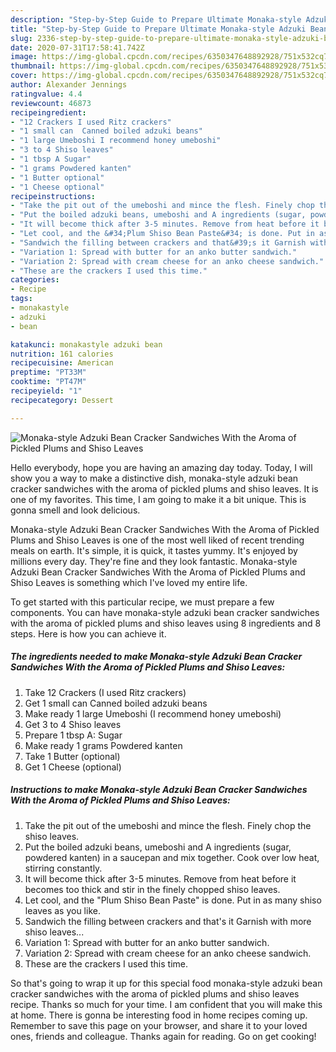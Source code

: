 ```yaml
---
description: "Step-by-Step Guide to Prepare Ultimate Monaka-style Adzuki Bean Cracker Sandwiches With the Aroma of Pickled Plums and Shiso Leaves"
title: "Step-by-Step Guide to Prepare Ultimate Monaka-style Adzuki Bean Cracker Sandwiches With the Aroma of Pickled Plums and Shiso Leaves"
slug: 2336-step-by-step-guide-to-prepare-ultimate-monaka-style-adzuki-bean-cracker-sandwiches-with-the-aroma-of-pickled-plums-and-shiso-leaves
date: 2020-07-31T17:58:41.742Z
image: https://img-global.cpcdn.com/recipes/6350347648892928/751x532cq70/monaka-style-adzuki-bean-cracker-sandwiches-with-the-aroma-of-pickled-plums-and-shiso-leaves-recipe-main-photo.jpg
thumbnail: https://img-global.cpcdn.com/recipes/6350347648892928/751x532cq70/monaka-style-adzuki-bean-cracker-sandwiches-with-the-aroma-of-pickled-plums-and-shiso-leaves-recipe-main-photo.jpg
cover: https://img-global.cpcdn.com/recipes/6350347648892928/751x532cq70/monaka-style-adzuki-bean-cracker-sandwiches-with-the-aroma-of-pickled-plums-and-shiso-leaves-recipe-main-photo.jpg
author: Alexander Jennings
ratingvalue: 4.4
reviewcount: 46873
recipeingredient:
- "12 Crackers I used Ritz crackers"
- "1 small can  Canned boiled adzuki beans"
- "1 large Umeboshi I recommend honey umeboshi"
- "3 to 4 Shiso leaves"
- "1 tbsp A Sugar"
- "1 grams Powdered kanten"
- "1 Butter optional"
- "1 Cheese optional"
recipeinstructions:
- "Take the pit out of the umeboshi and mince the flesh. Finely chop the shiso leaves."
- "Put the boiled adzuki beans, umeboshi and A ingredients (sugar, powdered kanten) in a saucepan and mix together. Cook over low heat, stirring constantly."
- "It will become thick after 3-5 minutes. Remove from heat before it becomes too thick and stir in the finely chopped shiso leaves."
- "Let cool, and the &#34;Plum Shiso Bean Paste&#34; is done. Put in as many shiso leaves as you like."
- "Sandwich the filling between crackers and that&#39;s it Garnish with more shiso leaves..."
- "Variation 1: Spread with butter for an anko butter sandwich."
- "Variation 2: Spread with cream cheese for an anko cheese sandwich."
- "These are the crackers I used this time."
categories:
- Recipe
tags:
- monakastyle
- adzuki
- bean

katakunci: monakastyle adzuki bean 
nutrition: 161 calories
recipecuisine: American
preptime: "PT33M"
cooktime: "PT47M"
recipeyield: "1"
recipecategory: Dessert

---
```



![Monaka-style Adzuki Bean Cracker Sandwiches With the Aroma of Pickled Plums and Shiso Leaves](https://img-global.cpcdn.com/recipes/6350347648892928/751x532cq70/monaka-style-adzuki-bean-cracker-sandwiches-with-the-aroma-of-pickled-plums-and-shiso-leaves-recipe-main-photo.jpg)

Hello everybody, hope you are having an amazing day today. Today, I will show you a way to make a distinctive dish, monaka-style adzuki bean cracker sandwiches with the aroma of pickled plums and shiso leaves. It is one of my favorites. This time, I am going to make it a bit unique. This is gonna smell and look delicious.

Monaka-style Adzuki Bean Cracker Sandwiches With the Aroma of Pickled Plums and Shiso Leaves is one of the most well liked of recent trending meals on earth. It's simple, it is quick, it tastes yummy. It's enjoyed by millions every day. They're fine and they look fantastic. Monaka-style Adzuki Bean Cracker Sandwiches With the Aroma of Pickled Plums and Shiso Leaves is something which I've loved my entire life.




To get started with this particular recipe, we must prepare a few components. You can have monaka-style adzuki bean cracker sandwiches with the aroma of pickled plums and shiso leaves using 8 ingredients and 8 steps. Here is how you can achieve it.

<!--inarticleads1-->

##### The ingredients needed to make Monaka-style Adzuki Bean Cracker Sandwiches With the Aroma of Pickled Plums and Shiso Leaves:

1. Take 12 Crackers (I used Ritz crackers)
1. Get 1 small can  Canned boiled adzuki beans
1. Make ready 1 large Umeboshi (I recommend honey umeboshi)
1. Get 3 to 4 Shiso leaves
1. Prepare 1 tbsp A: Sugar
1. Make ready 1 grams Powdered kanten
1. Take 1 Butter (optional)
1. Get 1 Cheese (optional)




<!--inarticleads2-->

##### Instructions to make Monaka-style Adzuki Bean Cracker Sandwiches With the Aroma of Pickled Plums and Shiso Leaves:

1. Take the pit out of the umeboshi and mince the flesh. Finely chop the shiso leaves.
1. Put the boiled adzuki beans, umeboshi and A ingredients (sugar, powdered kanten) in a saucepan and mix together. Cook over low heat, stirring constantly.
1. It will become thick after 3-5 minutes. Remove from heat before it becomes too thick and stir in the finely chopped shiso leaves.
1. Let cool, and the &#34;Plum Shiso Bean Paste&#34; is done. Put in as many shiso leaves as you like.
1. Sandwich the filling between crackers and that&#39;s it Garnish with more shiso leaves...
1. Variation 1: Spread with butter for an anko butter sandwich.
1. Variation 2: Spread with cream cheese for an anko cheese sandwich.
1. These are the crackers I used this time.




So that's going to wrap it up for this special food monaka-style adzuki bean cracker sandwiches with the aroma of pickled plums and shiso leaves recipe. Thanks so much for your time. I am confident that you will make this at home. There is gonna be interesting food in home recipes coming up. Remember to save this page on your browser, and share it to your loved ones, friends and colleague. Thanks again for reading. Go on get cooking!
